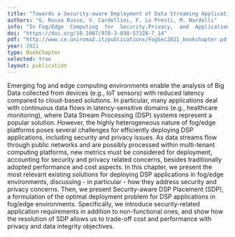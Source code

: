 ```yaml
---
title: "Towards a Security-aware Deployment of Data Streaming Applications in Fog Computing"
authors: "G. Russo Russo, V. Cardellini, F. Lo Presti, M. Nardelli"
info: "In Fog/Edge  Computing  for  Security,Privacy,  and  Applications, W. Chang and J. Wu (eds.)"
doi: "https://doi.org/10.1007/978-3-030-57328-7_14"
pdf: "http://www.ce.uniroma2.it/publications/FogSec2021_bookchapter.pdf"
year: 2021
type: BookChapter
selected: true
layout: publication
---
```


Emerging fog and edge computing environments enable the analysis of Big Data collected from devices (e.g., IoT sensors) with reduced latency compared to cloud-based solutions.  In particular, many applications deal with continuous data flows in latency-sensitive domains  (e.g., healthcare monitoring), where Data Stream Processing (DSP) systems represent a popular solution.  However, the highly heterogeneous nature of fog/edge platforms poses several challenges for efficiently deploying DSP applications, including security and privacy issues.  As data streams flow through public networks and are possibly processed within multi-tenant computing platforms, new metrics must be considered for deployment, accounting for security and privacy related concerns, besides traditionally adopted performance and cost aspects.  In this chapter, we present the most relevant existing solutions for deploying DSP applications in fog/edge environments, discussing - in particular - how they address security and privacy concerns.  Then, we present Security-aware DSP Placement (SDP), a formulation of the optimal deployment problem for DSP applications in fog/edge environments. Specifically, we introduce security-related application requirements in addition to non-functional ones, and show how the resolution of SDP allows us to trade-off cost and performance with privacy and data integrity objectives.

